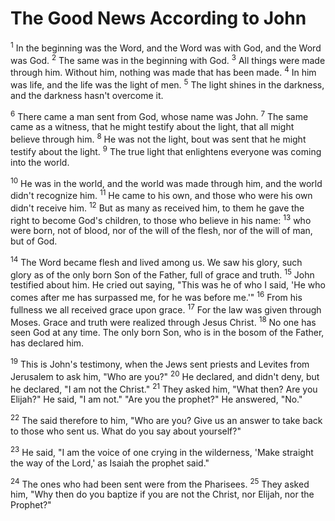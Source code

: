 # The Good News According to John

<sup>1</sup> In the beginning was the Word, and the Word was with God, and the Word was God.
<sup>2</sup> The same was in the beginning with God.
<sup>3</sup> All things were made through him. Without him, nothing was made that has been made.
<sup>4</sup> In him was life, and the life was the light of men.
<sup>5</sup> The light shines in the darkness, and the darkness hasn't overcome it.

<sup>6</sup> There came a man sent from God, whose name was John.
<sup>7</sup> The same came as a witness, that he might testify about the light, that all might believe through him.
<sup>8</sup> He was not the light, bout was sent that he might testify about the light.
<sup>9</sup> The true light that enlightens everyone was coming into the world.

<sup>10</sup> He was in the world, and the world was made through him, and the world didn't recognize him.
<sup>11</sup> He came to his own, and those who were his own didn't receive him.
<sup>12</sup> But as many as received him, to them he gave the right to become God's children, to those who believe in his name:
<sup>13</sup> who were born, not of blood, nor of the will of the flesh, nor of the will of man, but of God.

<sup>14</sup> The Word became flesh and lived among us. We saw his glory, such glory as of the only born Son of the Father, full of grace and truth.
<sup>15</sup> John testified about him. He cried out saying, "This was he of who I said, 'He who comes after me has surpassed me, for he was before me.'"
<sup>16</sup> From his fullness we all received grace upon grace.
<sup>17</sup> For the law was given through Moses. Grace and truth were realized through Jesus Christ.
<sup>18</sup> No one has seen God at any time. The only born Son, who is in the bosom of the Father, has declared him.

<sup>19</sup> This is John's testimony, when the Jews sent priests and Levites from Jerusalem to ask him, "Who are you?"
<sup>20</sup> He declared, and didn't deny, but he declared, "I am not the Christ."
<sup>21</sup> They asked him, "What then? Are you Elijah?" He said, "I am not." "Are you the prophet?" He answered, "No."

<sup>22</sup> The said therefore to him, "Who are you? Give us an answer to take back to those who sent us. What do you say about yourself?"

<sup>23</sup> He said, "I am the voice of one crying in the wilderness, 'Make straight the way of the Lord,' as Isaiah the prophet said."

<sup>24</sup> The ones who had been sent were from the Pharisees.
<sup>25</sup> They asked him, "Why then do you baptize if you are not the Christ, nor Elijah, nor the Prophet?"

